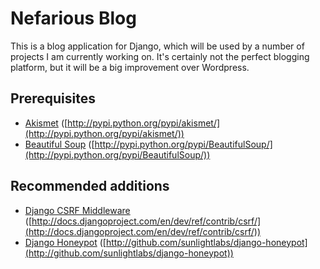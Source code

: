 Nefarious Blog
==============

This is a blog application for Django, which will be used by a number of projects I am currently working on. It's certainly not the perfect blogging platform, but it will be a big improvement over Wordpress.

Prerequisites
-------------

 * [Akismet](http://pypi.python.org/pypi/akismet/) ([http://pypi.python.org/pypi/akismet/](http://pypi.python.org/pypi/akismet/))
 * [Beautiful Soup](http://pypi.python.org/pypi/BeautifulSoup/) ([http://pypi.python.org/pypi/BeautifulSoup/](http://pypi.python.org/pypi/BeautifulSoup/))

Recommended additions
--------------------

 * [Django CSRF Middleware](http://docs.djangoproject.com/en/dev/ref/contrib/csrf/) ([http://docs.djangoproject.com/en/dev/ref/contrib/csrf/](http://docs.djangoproject.com/en/dev/ref/contrib/csrf/))
 * [Django Honeypot](http://github.com/sunlightlabs/django-honeypot) ([http://github.com/sunlightlabs/django-honeypot](http://github.com/sunlightlabs/django-honeypot))
